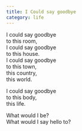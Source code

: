```yaml
---
title: I Could say goodbye
category: life
---
```


I could say goodbye  
to this room,  
I could say goodbye  
to this house.  
I could say goodbye  
to this town,  
this country,  
this world.

I could say goodbye  
to this body,  
this life.

What would I be?  
What would I say hello to?
